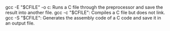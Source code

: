 gcc -E "$CFILE" -o c: Runs a C file through the preprocessor and save the result into another file.
gcc -c "$CFILE": Compiles a C file but does not link.
gcc -S "$CFILE": Generates the assembly code of a C code and save it in an output file.
